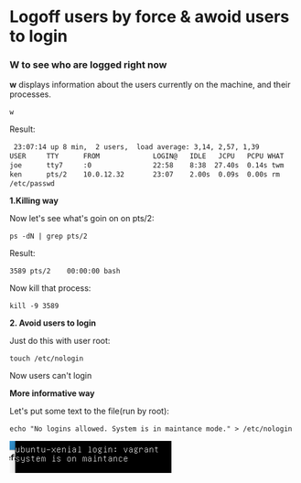 # Logoff users by force & awoid users to login

### W to see who are logged right now

**w**  displays information about the users currently on the machine, and their processes.

```
w
```
Result:
```
 23:07:14 up 8 min,  2 users,  load average: 3,14, 2,57, 1,39
USER     TTY      FROM             LOGIN@   IDLE   JCPU   PCPU WHAT
joe      tty7     :0               22:58    8:38  27.40s  0.14s twm
ken      pts/2    10.0.12.32       23:07    2.00s  0.09s  0.00s rm /etc/passwd
```


**1.Killing way**


Now let's see what's goin on on pts/2:
```
ps -dN | grep pts/2
``` 

Result:
```
3589 pts/2    00:00:00 bash
```

Now kill that process:
```
kill -9 3589
```

**2. Avoid users to login**

Just do this with user root:
```
touch /etc/nologin
```

Now users can't login

**More informative way**

Let's put some text to the file(run by root):
```
echo "No logins allowed. System is in maintance mode." > /etc/nologin
```

![login_failed](https://github.com/lnxbusdrvr/docs/blob/master/img/ForceLogoffUser.png)
